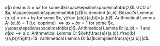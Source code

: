 $a | b$ means $b = ak$ for some $k\space\epsilon\space\mathbb{z}$.
GCD of $a, b\space\epsilon\space\mathbb{z}$ is denoted $(a, b)$.
Bézout’s Lemma: $(a, b) = ax + by$ for some $x, y\frac {ab}{(a,b)}=[a,b]$.
Arithmetical Lemma A: $(a, b) = 1$ (i.e. coprime) $\iff ax + by = 1$ for some $x, y\space\epsilon\space\mathbb{z}$.
Arithmetical Lemma B: $(a, b) = 1$ and $a | bc \implies a | c$.
Arithmetical Lemma C: $\left(\frac{a}{(a,b)},\frac{b}{(a,b)}\right)=1$.
Arithmetical Lemma D: $a|bc\implies\frac{a}{(a,b)}|c$.